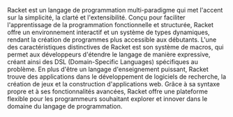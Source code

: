 
Racket est un langage de programmation multi-paradigme qui met l'accent sur la simplicité, la clarté et l'extensibilité. Conçu pour faciliter l'apprentissage de la programmation fonctionnelle et structurée, Racket offre un environnement interactif et un système de types dynamiques, rendant la création de programmes plus accessible aux débutants. L'une des caractéristiques distinctives de Racket est son système de macros, qui permet aux développeurs d'étendre le langage de manière expressive, créant ainsi des DSL (Domain-Specific Languages) spécifiques au problème. En plus d'être un langage d'enseignement puissant, Racket trouve des applications dans le développement de logiciels de recherche, la création de jeux et la construction d'applications web. Grâce à sa syntaxe propre et à ses fonctionnalités avancées, Racket offre une plateforme flexible pour les programmeurs souhaitant explorer et innover dans le domaine du langage de programmation.





